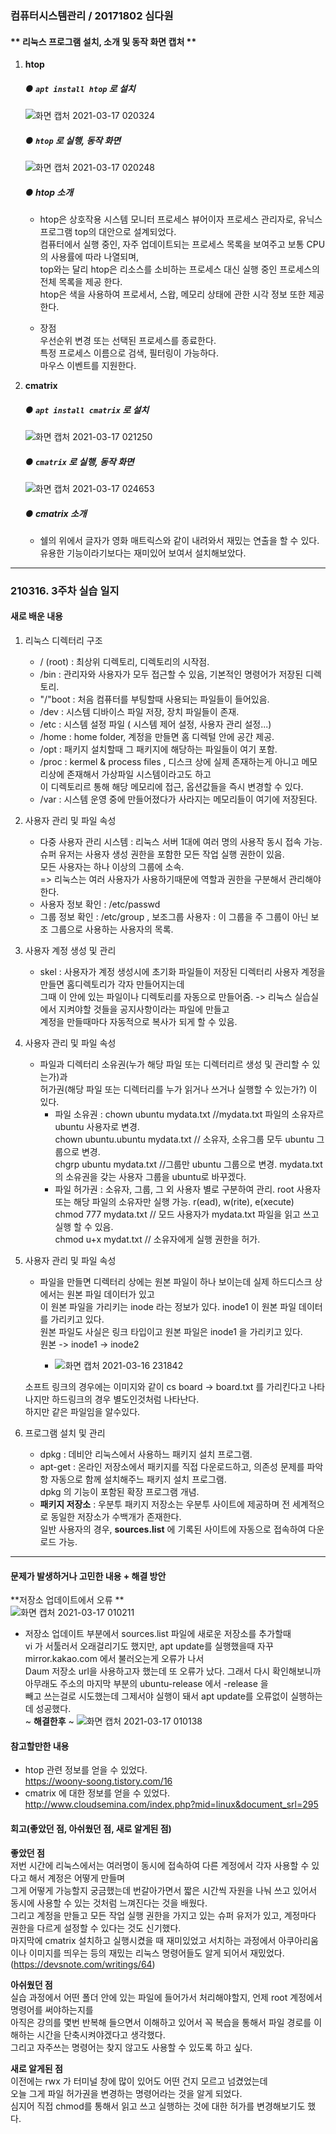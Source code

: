 ### 컴퓨터시스템관리 / 20171802 심다원

#### ** **리눅스 프로그램 설치, 소개 및 동작 화면 캡처** **   
  1. **htop**   
      ##### ● ``` apt install htop ``` 로 설치   
       
                        
       ![화면 캡처 2021-03-17 020324](https://user-images.githubusercontent.com/79961001/111351931-04148680-86c7-11eb-91a3-27f9e090239d.png)   
     
     
      ##### ● ``` htop ``` 로 실행, 동작 화면      
     ![화면 캡처 2021-03-17 020248](https://user-images.githubusercontent.com/79961001/111351997-1262a280-86c7-11eb-8f81-5ebad0a0db6b.png)   
     
      ##### ● htop 소개   
      
     + htop은 상호작용 시스템 모니터 프로세스 뷰어이자 프로세스 관리자로, 유닉스 프로그램 top의 대안으로 설계되었다.    
       컴퓨터에서 실행 중인, 자주 업데이트되는 프로세스 목록을 보여주고 보통 CPU의 사용률에 따라 나열되며,   
       top와는 달리 htop은 리소스를 소비하는 프로세스 대신 실행 중인 프로세스의 전체 목록을 제공 한다.   
       htop은 색을 사용하여 프로세서, 스왑, 메모리 상태에 관한 시각 정보 또한 제공한다.   

     + 장점   
       우선순위 변경 또는 선택된 프로세스를 종료한다.    
       특정 프로세스 이름으로 검색, 필터링이 가능하다.   
       마우스 이벤트를 지원한다.   
          
          
  2. **cmatrix**   
   
     ##### ● ``` apt install cmatrix ``` 로 설치   
     ![화면 캡처 2021-03-17 021250](https://user-images.githubusercontent.com/79961001/111355954-37f1ab00-86cb-11eb-850c-16323c5f412a.png)    
     
     
     ##### ●  ``` cmatrix ``` 로 실행, 동작 화면   
     ![화면 캡처 2021-03-17 024653](https://user-images.githubusercontent.com/79961001/111355894-27413500-86cb-11eb-83e7-e71abb8d4129.png)   
     
     ##### ● cmatrix 소개 
     + 쉘의 위에서 글자가 영화 매트릭스와 같이 내려와서 재밌는 연출을 할 수 있다. 유용한 기능이라기보다는 재미있어 보여서 설치해보았다.   
      
  
-----------   



### 210316. 3주차 실습 일지


#### **새로 배운 내용**   

 1. 리눅스 디렉터리 구조     
    + / (root) : 최상위 디렉토리, 디렉토리의 시작점.  
    + /bin : 관리자와 사용자가 모두 접근할 수 있음, 기본적인 명령어가 저장된 디렉토리.  
    + "/"boot : 처음 컴퓨터를 부팅할때 사용되는 파일들이 들어있음.  
    + /dev : 시스템 디바이스 파일 저장, 장치 파일들이 존재.  
    + /etc : 시스템 설정 파일 ( 시스템 제어 설정, 사용자 관리 설정...)   
    + /home : home folder, 계정을 만들면 홈 디렉털 안에 공간 제공.  
    + /opt : 패키지 설치할때 그 패키지에 해당하는 파일들이 여기 포함.   
    + /proc : kermel & process files , 디스크 상에 실제 존재하는게 아니고 메모리상에 존재해서 가상파일 시스템이라고도 하고  
            이 디렉토리르 통해 해당 메모리에 접근, 옵션값들을 즉시 변경할 수 있다.   
    + /var :  시스템 운영 중에 만들어졌다가 사라지는 메모리들이 여기에 저장된다.

 2. 사용자 관리 및 파일 속성   
    - 다중 사용자 관리 시스템 : 리눅스 서버 1대에 여러 명의 사용작 동시 접속 가능.    
                        슈퍼 유저는 사용자 생성 권한을 포함한 모든 작업 실행 권한이 있음.    
                        모든 사용자는 하나 이상의 그룹에 소속.   
                        => 리눅스는 여러 사용자가 사용하기때문에 역할과 권한을 구분해서 관리해야한다.    
    - 사용자 정보 확인 : /etc/passwd 
    - 그룹 정보 확인 : /etc/group , 보조그룹 사용자 : 이 그룹을 주 그룹이 아닌 보조 그룹으로 사용하는 사용자의 목록.  
 
 3. 사용자 계정 생성 및 관리   
    + skel : 사용자가 계정 생성시에 초기화 파일들이 저장된 디렉터리 사용자 계정을 만들면 홈디렉토리가 각자 만들어지는데     
            그때 이 안에 있는 파일이나 디렉토리를 자동으로 만들어줌. -> 리눅스 실습실에서 지켜야할 것들을 공지사항이라는 파일에 만들고     
            계정을 만들때마다 자동적으로 복사가 되게 할 수 있음.    
 4. 사용자 관리 및 파일 속성           
      + 파일과 디렉터리 소유권(누가 해당 파일 또는 디렉터리르 생성 및 관리할 수 있는가)과    
      허가권(해당 파일 또는 디렉터리를 누가 읽거나 쓰거나 실행할 수 있는가?) 이 있다.  
        + 파일 소유권 : chown ubuntu mydata.txt //mydata.txt 파일의 소유자르 ubuntu 사용자로 변경.     
                   chown ubuntu.ubuntu mydata.txt // 소유자, 소유그룹 모두 ubuntu 그룹으로 변경.   
                   chgrp ubuntu mydata.txt //그룹만 ubuntu 그룹으로 변경. mydata.txt 의 소유권을 갖는 사용자 그룹을 ubuntu로 바꾸겠다.   
        + 파일 허가권 : 소유자, 그룹, 그 외 사용자 별로 구분하여 관리. root 사용자 또는 해당 파일의 소유자만 실행 가능.
                   r(ead), w(rite), e(xecute)   
                   chmod 777 mydata.txt // 모드 사용자가 mydata.txt 파일을 읽고 쓰고 실행 할 수 있음.  
                   chmod u+x mydat.txt // 소유자에게 실행 권한을 허가.  
                   
 5. 사용자 관리 및 파일 속성
     - 파일을 만들면 디렉터리 상에는 원본 파일이 하나 보이는데 실제 하드디스크 상에서는 원본 파일 데이터가 있고   
       이 원본 파일을 가리키는 inode 라는 정보가 있다. inode1 이 원본 파일 데이터를 가리키고 있다.   
       원본 파일도 사실은 링크 타입이고 원본 파일은 inode1 을 가리키고 있다.     
       원본 -> inode1 -> inode2       
       
        
       + ![화면 캡처 2021-03-16 231842](https://user-images.githubusercontent.com/79961001/111324817-75940b00-86ae-11eb-8603-fc961293da1e.png)    
      
      소프트 링크의 경우에는 이미지와 같이 cs board -> board.txt 를 가리킨다고 나타나지만 하드링크의 경우 별도인것처럼 나타난다.     
      하지만 같은 파일임을 알수있다.   
      
 6. 프로그램 설치 및 관리   
     + dpkg : 데비안 리눅스에서 사용하느 패키지 설치 프로그램.   
     + apt-get : 온라인 저장소에서 패키지를 직접 다운로드하고, 의존성 문제를 파악항 자동으로 함께 설치해주느 패키지 설치 프로그램.   
                 dpkg 의 기능이 포함된 확장 프로그램 개념.   
     + **패키지 저장소** : 우분투 패키지 저장소는 우분투 사이트에 제공하며 전 세계적으로 동일한 저장소가 수백개가 존재한다.   
                        일반 사용자의 경우, **sources.list** 에 기록된 사이트에 자동으로 접속하여 다운로드 가능. 
                        
                        
                          
-----------------------   

#### **문제가 발생하거나 고민한 내용 + 해결 방안**  
**저장소 업데이트에서 오류 **   
    ![화면 캡처 2021-03-17 010211](https://user-images.githubusercontent.com/79961001/111358208-6ff9ed80-86cd-11eb-90a6-ee331087cff2.png)   
    

  + 저장소 업데이트 부분에서 sources.list 파일에 새로운 저장소를 추가할때   
    vi 가 서툴러서 오래걸리기도 했지만, apt update를 실행했을때 자꾸 mirror.kakao.com 에서 불러오는게 오류가 나서    
    Daum 저장소 url을 사용하고자 했는데 또 오류가 났다. 그래서 다시 확인해보니까 아무래도 주소의 마지막 부분의 ubuntu-release 에서 -release 을   
    빼고 쓰는걸로 시도했는데 그제서야 실행이 돼서 apt update를 오류없이 실행하는데 성공했다.   
    ~ **해결한후** ~
    ![화면 캡처 2021-03-17 010138](https://user-images.githubusercontent.com/79961001/111357629-d2062300-86cc-11eb-8e64-0cb338dce8d9.png)      





#### **참고할만한 내용**   
  + htop 관련 정보를 얻을 수 있었다.   
  https://woony-soong.tistory.com/16   
  + cmatrix 에 대한 정보를 얻을 수 있었다.   
  http://www.cloudsemina.com/index.php?mid=linux&document_srl=295   

#### **회고(좋았던 점, 아쉬웠던 점, 새로 알게된 점)**    

**좋았던 점**   
저번 시간에 리눅스에서는 여러명이 동시에 접속하여 다른 계정에서 각자 사용할 수 있다고 해서 계정은 어떻게 만들며   
그게 어떻게 가능할지 궁금했는데 번갈아가면서 짧은 시간씩 자원을 나눠 쓰고 있어서 동시에 사용할 수 있는 것처럼 느껴진다는 것을 배웠다.   
그리고 계정을 만들고 모든 작업 실행 권한을 가지고 있는 슈퍼 유저가 있고, 계정마다 권한을 다르게 설정할 수 있다는 것도 신기했다.   
마지막에 cmatrix 설치하고 실행시켰을 때 재미있었고 서치하는 과정에서 아쿠아리움이나 이미지를 띄우는 등의 재밌는 리눅스 명령어들도 알게 되어서 재밌었다.    (https://devsnote.com/writings/64)    



**아쉬웠던 점**    
실습 과정에서 어떤 폴더 안에 있는 파일에 들어가서 처리해야할지, 언제 root 계정에서 명령어를 써야하는지를   
아직은 강의를 몇번 반복해 들으면서 이해하고 있어서 꼭 복습을 통해서 파일 경로를 이해하는 시간을 단축시켜야겠다고 생각했다.   
그리고 자주쓰는 명령어는 찾지 않고도 사용할 수 있도록 하고 싶다.


**새로 알게된 점**   
이전에는 rwx 가 터미널 창에 많이 있어도 어떤 건지 모르고 넘겼었는데   
오늘 그게 파일 허가권을 변경하는 명령어라는 것을 알게 되었다.   
심지어 직접 chmod를 통해서 읽고 쓰고 실행하는 것에 대한 허가를 변경해보기도 했다.   

